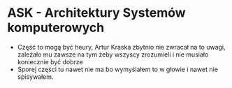 # ASK - Architektury Systemów komputerowych
 - Część to mogą być heury, Artur Kraska zbytnio nie zwracał na to uwagi, zależało mu zawsze na tym żeby wszyscy zrozumieli i nie musiało koniecznie być dobrze
 - Sporej części tu nawet nie ma bo wymyślałem to w głowie i nawet nie spisywałem.
